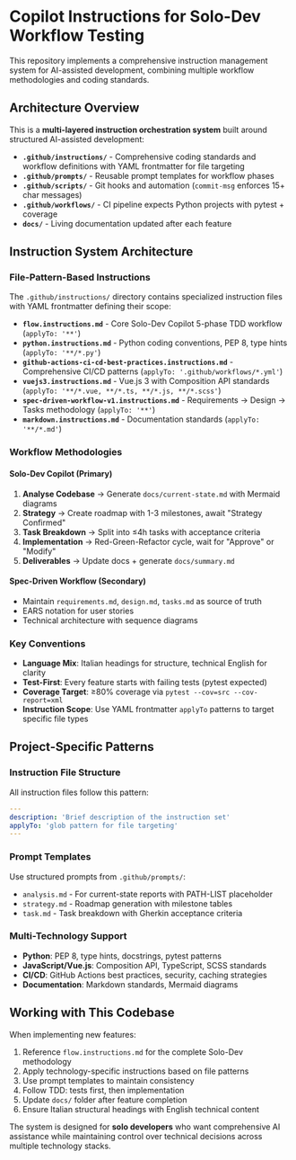 # Copilot Instructions for Solo-Dev Workflow Testing

This repository implements a comprehensive instruction management system for AI-assisted development, combining multiple workflow methodologies and coding standards.

## Architecture Overview

This is a **multi-layered instruction orchestration system** built around structured AI-assisted development:

- **`.github/instructions/`** - Comprehensive coding standards and workflow definitions with YAML frontmatter for file targeting
- **`.github/prompts/`** - Reusable prompt templates for workflow phases
- **`.github/scripts/`** - Git hooks and automation (`commit-msg` enforces 15+ char messages)  
- **`.github/workflows/`** - CI pipeline expects Python projects with pytest + coverage
- **`docs/`** - Living documentation updated after each feature

## Instruction System Architecture

### File-Pattern-Based Instructions
The `.github/instructions/` directory contains specialized instruction files with YAML frontmatter defining their scope:

- **`flow.instructions.md`** - Core Solo-Dev Copilot 5-phase TDD workflow (`applyTo: '**'`)
- **`python.instructions.md`** - Python coding conventions, PEP 8, type hints (`applyTo: '**/*.py'`)
- **`github-actions-ci-cd-best-practices.instructions.md`** - Comprehensive CI/CD patterns (`applyTo: '.github/workflows/*.yml'`)
- **`vuejs3.instructions.md`** - Vue.js 3 with Composition API standards (`applyTo: '**/*.vue, **/*.ts, **/*.js, **/*.scss'`)
- **`spec-driven-workflow-v1.instructions.md`** - Requirements → Design → Tasks methodology (`applyTo: '**'`)
- **`markdown.instructions.md`** - Documentation standards (`applyTo: '**/*.md'`)

### Workflow Methodologies

#### Solo-Dev Copilot (Primary)
1. **Analyse Codebase** → Generate `docs/current-state.md` with Mermaid diagrams
2. **Strategy** → Create roadmap with 1-3 milestones, await "Strategy Confirmed"
3. **Task Breakdown** → Split into ≤4h tasks with acceptance criteria
4. **Implementation** → Red-Green-Refactor cycle, wait for "Approve" or "Modify"
5. **Deliverables** → Update docs + generate `docs/summary.md`

#### Spec-Driven Workflow (Secondary)
- Maintain `requirements.md`, `design.md`, `tasks.md` as source of truth
- EARS notation for user stories
- Technical architecture with sequence diagrams

### Key Conventions
- **Language Mix**: Italian headings for structure, technical English for clarity
- **Test-First**: Every feature starts with failing tests (pytest expected)
- **Coverage Target**: ≥80% coverage via `pytest --cov=src --cov-report=xml`
- **Instruction Scope**: Use YAML frontmatter `applyTo` patterns to target specific file types

## Project-Specific Patterns

### Instruction File Structure
All instruction files follow this pattern:
```yaml
---
description: 'Brief description of the instruction set'
applyTo: 'glob pattern for file targeting'
---
```

### Prompt Templates
Use structured prompts from `.github/prompts/`:
- `analysis.md` - For current-state reports with PATH-LIST placeholder
- `strategy.md` - Roadmap generation with milestone tables
- `task.md` - Task breakdown with Gherkin acceptance criteria

### Multi-Technology Support
- **Python**: PEP 8, type hints, docstrings, pytest patterns
- **JavaScript/Vue.js**: Composition API, TypeScript, SCSS standards
- **CI/CD**: GitHub Actions best practices, security, caching strategies
- **Documentation**: Markdown standards, Mermaid diagrams

## Working with This Codebase

When implementing new features:
1. Reference `flow.instructions.md` for the complete Solo-Dev methodology
2. Apply technology-specific instructions based on file patterns
3. Use prompt templates to maintain consistency
4. Follow TDD: tests first, then implementation
5. Update `docs/` folder after feature completion
6. Ensure Italian structural headings with English technical content

The system is designed for **solo developers** who want comprehensive AI assistance while maintaining control over technical decisions across multiple technology stacks.
